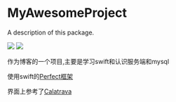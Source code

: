 # MyAwesomeProject

A description of this package.

<p><img src="https://img.shields.io/badge/language-Swift4.2-yellow.svg">
    <img src="https://img.shields.io/badge/Database-Mysql-green.svg">
</p>

作为博客的一个项目,主要是学习swift和认识服务端和mysql  

使用swift的[Perfect框架](https://github.com/PerfectlySoft/Perfect)

界面上参考了[Calatrava](https://github.com/enums/Calatrava)

